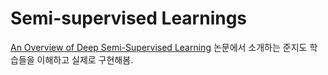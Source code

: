 # Semi-supervised Learnings  

[An Overview of Deep Semi-Supervised Learning](https://arxiv.org/abs/2006.05278) 논문에서 소개하는 준지도 학습들을 이해하고 실제로 구현해봄. 
